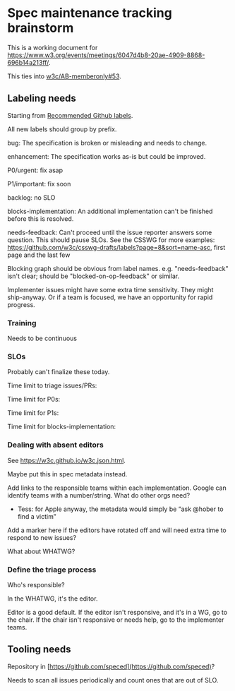 # Spec maintenance tracking brainstorm

This is a working document for https://www.w3.org/events/meetings/6047d4b8-20ae-4909-8868-696b14a213ff/.

This ties into [w3c/AB-memberonly#53](https://github.com/w3c/AB-memberonly/issues/53).


## Labeling needs

Starting from [Recommended Github labels](https://w3c.github.io/issue-metadata.html).

All new labels should group by prefix.

bug: The specification is broken or misleading and needs to change.

enhancement: The specification works as-is but could be improved.

P0/urgent: fix asap

P1/important: fix soon

backlog: no SLO

blocks-implementation: An additional implementation can't be finished before this is resolved.

needs-feedback: Can't proceed until the issue reporter answers some question. This should pause SLOs. See the CSSWG for more examples: https://github.com/w3c/csswg-drafts/labels?page=8&sort=name-asc, first page and the last few

Blocking graph should be obvious from label names. e.g. "needs-feedback" isn't clear; should be "blocked-on-op-feedback" or similar.

Implementer issues might have some extra time sensitivity. They might ship-anyway. Or if a team is focused, we have an opportunity for rapid progress.

### Training

Needs to be continuous

### SLOs

Probably can't finalize these today.

Time limit to triage issues/PRs:

Time limit for P0s:

Time limit for P1s:

Time limit for blocks-implementation:

### Dealing with absent editors

See https://w3c.github.io/w3c.json.html.

Maybe put this in spec metadata instead.

Add links to the responsible teams within each implementation. Google can identify teams with a number/string. What do other orgs need?

* Tess: for Apple anyway, the metadata would simply be “ask @hober to find a victim”

Add a marker here if the editors have rotated off and will need extra time to respond to new issues?

What about WHATWG?

### Define the triage process

Who's responsible?

In the WHATWG, it's the editor.

Editor is a good default. If the editor isn't responsive, and it's in a WG, go to the chair. If the chair isn't responsive or needs help, go to the implementer teams.

## Tooling needs

Repository in [https://github.com/speced](https://github.com/speced)?

Needs to scan all issues periodically and count ones that are out of SLO.
